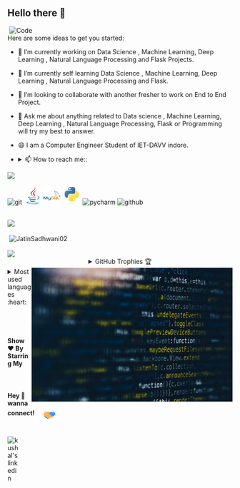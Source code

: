 ## Hello there 👋
<img align="right" alt="Code" width="500px" src="https://github.com/JatinSadhwani02/JatinSadhwani02/blob/main/code.jpg"/>
Here are some ideas to get you started:

- 🔭 I’m currently working on Data Science , Machine Learning, Deep Learning , Natural Language Processing and Flask Projects.
- 🌱 I’m currently self learning Data Science , Machine Learning, Deep Learning , Natural Language Processing and Flask.
- 👯 I’m looking to collaborate with another fresher to work on End to End Project.
- 💬 Ask me about anything related to Data science ,  Machine Learning, Deep Learning , Natural Language Processing, Flask or Programming will try my best to answer.
- 😄 I am a Computer Engineer Student of IET-DAVV indore.

- <details> <summary> 📫 How to reach me::</summary><a href="mailto:jatinsadhwani.1234@gmail.com"> <img src="https://img.icons8.com/fluent/48/000000/gmail.png" width="22px"/> </a>
</details>

<img height="30" src="https://img.shields.io/badge/Languages and  tools- 📚-lightblue.svg?&style=for-the-badge&logo=KushalDas&logoColor=blue" />

<p align="left"><img src="https://www.vectorlogo.zone/logos/git-scm/git-scm-icon.svg" alt="git" width="40" height="40"/> 
  <img src="https://github.com/Kushal997-das/Kushal997-das/blob/master/Profile%20generator/java-original.svg" alt="java" width="40" height="40"/> 
  <img src="https://github.com/Kushal997-das/Kushal997-das/blob/master/Profile%20generator/mysql-original-wordmark.svg" alt="mysql" width="40" height="40"/> 
  <img src="https://github.com/Kushal997-das/Kushal997-das/blob/master/Profile%20generator/python-original.svg" alt="python" width="40" height="40"/>
  <img alt="pycharm"  src="https://img.icons8.com/color/240/000000/pycharm.png"width="50" height="40" /> 
  <img alt="github"  src="https://img.icons8.com/ios-glyphs/240/000000/github.png"width="40" height="40">
  
</p>



<br>
<img height="27" src="https://github-readme-stats.vercel.app/api?username=JatinSadhwani02&show_icons=true&hide_border=true&show_owner=true&title_color=FFFF00&theme=dark&custom_title=Hello!%20%F0%9F%91%8F&layout=compact" />

<p>&nbsp;<img align="center" src="https://github-readme-stats.vercel.app/api?username=JatinSadhwani02&show_icons=true&hide_border=true&show_owner=true&title_color=FFFF00&theme=dark&custom_title=Hello!%20%F0%9F%91%8F&layout=compact" alt="JatinSadhwani02"/></p>
<img align="center" src="https://github-readme-streak-stats.herokuapp.com/?user=JatinSadhwani02&theme=radical&custom_title=streak-stats&hide_border=true&layout=compact" />
<details align="center">
<summary>  GitHub Trophies 🏆  </summary>
<p align="center">
  <a href="https://github.com/ryo-ma/github-profile-trophy" target="_blank">
    <img src="https://github-profile-trophy.vercel.app/?username=JatinSadhwani02&theme=gruvbox&layout=compact&title_color=00FF00"/>
  </a>
</p>
</details> 
<img align="right" alt="Code" width="450px" src="https://github.com/JatinSadhwani02/JatinSadhwani02/blob/main/code2.jpg"/>
<details>
  <summary>Most used languages :heart: </summary>
  <p><img align="left" src="https://github-readme-stats.vercel.app/api/top-langs/?username=JatinSadhwani02&title_color=FF69B4&custom_title=Most%20Used%20Languages%20:D%20&layout=compact&theme=highcontrast&langs_count=10" alt="JatinSadhwani02" /></p>
</details> <br><br><br>
<h4 align="left">Show ❤️ By Starring My <a href="https://github.com/JatinSadhwani02?tab=repositories%27%3E%3Cimg%20align=%27center%27%20%20height=%2222%22%20src=%22https://img.shields.io/badge/Repos!%F0%9F%98%8A-lightpink.svg?&style=for-the-badge&logo=JatinSadhwani02&logoColor=blue" /></a></h4>
<br>
<h4 align="left">Hey 👋 wanna connect!<img align="center" src="https://github.com/Kushal997-das/Kushal997-das/blob/master/Profile%20generator/Handshake.gif" height="30px"></h4> <br>
<a href="https://www.linkedin.com/in/jatin-sadhwani-404531152">
  <img align="left" src="https://cdn.jsdelivr.net/npm/simple-icons@v3/icons/linkedin.svg" alt="kushal's linkedin" width="24px" />
</a>
